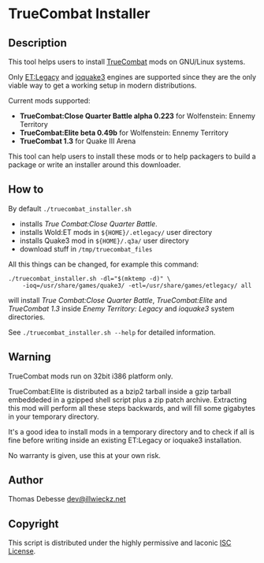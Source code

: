 TrueCombat Installer
====================

Description
-----------

This tool helps users to install [TrueCombat](http://truecombatelite.com/) mods on GNU/Linux systems.

Only [ET:Legacy](http://etlegacy.com/) and [ioquake3](http://ioquake3.org/) engines are supported since they are the only viable way to get a working setup in modern distributions.

Current mods supported:

* **TrueCombat:Close Quarter Battle alpha 0.223** for Wolfenstein: Ennemy Territory
* **TrueCombat:Elite beta 0.49b** for Wolfenstein: Ennemy Territory
* **TrueCombat 1.3** for Quake Ⅲ Arena

This tool can help users to install these mods or to help packagers to build a package or write an installer around this downloader.

How to
------

By default `./truecombat_installer.sh`

* installs _True Combat:Close Quarter Battle_.
* installs Wold:ET mods in `${HOME}/.etlegacy/` user directory
* installs Quake3 mod in `${HOME}/.q3a/` user directory
* download stuff in `/tmp/truecombat_files`

All this things can be changed, for example this command:

```
./truecombat_installer.sh -dl="$(mktemp -d)" \
    -ioq=/usr/share/games/quake3/ -etl=/usr/share/games/etlegacy/ all
```

will install _True Combat:Close Quarter Battle_, _TrueCombat:Elite_ and _TrueCombat 1.3_ inside _Enemy Territory: Legacy_ and _ioquake3_ system directories.

See `./truecombat_installer.sh --help` for detailed information.

Warning
-------

TrueCombat mods run on 32bit i386 platform only.

TrueCombat:Elite is distributed as a bzip2 tarball inside a gzip tarball embeddeded in a gzipped shell script plus a zip patch archive.
Extracting this mod will perform all these steps backwards, and will fill some gigabytes in your temporary directory.

It's a good idea to install mods in a temporary directory and to check if all is fine before writing inside an existing ET:Legacy or ioquake3 installation.

No warranty is given, use this at your own risk.

Author
------

Thomas Debesse <dev@illwieckz.net>

Copyright
---------

This script is distributed under the highly permissive and laconic [ISC License](COPYING.md).
